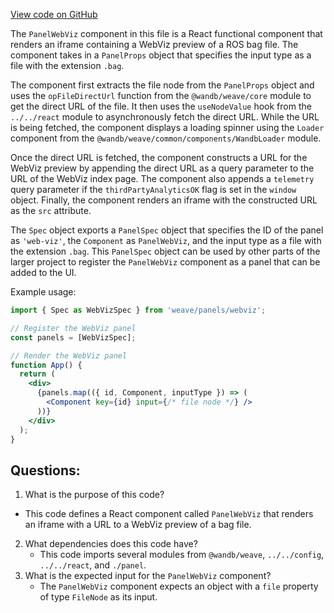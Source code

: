 [View code on GitHub](https://github.com/wandb/weave/weave-js/src/components/Panel2/PanelWebViz.tsx)

The `PanelWebViz` component in this file is a React functional component that renders an iframe containing a WebViz preview of a ROS bag file. The component takes in a `PanelProps` object that specifies the input type as a file with the extension `.bag`. 

The component first extracts the file node from the `PanelProps` object and uses the `opFileDirectUrl` function from the `@wandb/weave/core` module to get the direct URL of the file. It then uses the `useNodeValue` hook from the `../../react` module to asynchronously fetch the direct URL. While the URL is being fetched, the component displays a loading spinner using the `Loader` component from the `@wandb/weave/common/components/WandbLoader` module.

Once the direct URL is fetched, the component constructs a URL for the WebViz preview by appending the direct URL as a query parameter to the URL of the WebViz index page. The component also appends a `telemetry` query parameter if the `thirdPartyAnalyticsOK` flag is set in the `window` object. Finally, the component renders an iframe with the constructed URL as the `src` attribute.

The `Spec` object exports a `PanelSpec` object that specifies the ID of the panel as `'web-viz'`, the `Component` as `PanelWebViz`, and the input type as a file with the extension `.bag`. This `PanelSpec` object can be used by other parts of the larger project to register the `PanelWebViz` component as a panel that can be added to the UI. 

Example usage:
```jsx
import { Spec as WebVizSpec } from 'weave/panels/webviz';

// Register the WebViz panel
const panels = [WebVizSpec];

// Render the WebViz panel
function App() {
  return (
    <div>
      {panels.map(({ id, Component, inputType }) => (
        <Component key={id} input={/* file node */} />
      ))}
    </div>
  );
}
```
## Questions: 
 1. What is the purpose of this code?
   - This code defines a React component called `PanelWebViz` that renders an iframe with a URL to a WebViz preview of a bag file.
2. What dependencies does this code have?
   - This code imports several modules from `@wandb/weave`, `../../config`, `../../react`, and `./panel`.
3. What is the expected input for the `PanelWebViz` component?
   - The `PanelWebViz` component expects an object with a `file` property of type `FileNode` as its input.